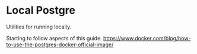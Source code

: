 # Local Postgre

Utilities for running locally. 

Starting to follow aspects of this guide.
https://www.docker.com/blog/how-to-use-the-postgres-docker-official-image/

